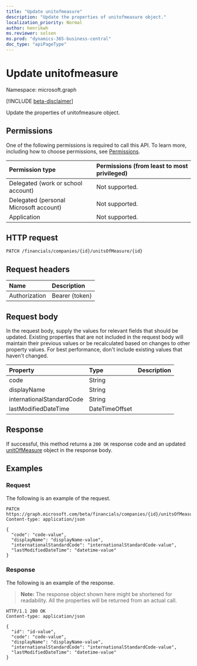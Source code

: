 ```yaml
---
title: "Update unitofmeasure"
description: "Update the properties of unitofmeasure object."
localization_priority: Normal
author: henrikwh
ms.reviewer: solsen
ms.prod: "dynamics-365-business-central"
doc_type: "apiPageType"
---
```


# Update unitofmeasure

Namespace: microsoft.graph

[!INCLUDE [beta-disclaimer](../../includes/beta-disclaimer.md)]

Update the properties of unitofmeasure object.

## Permissions

One of the following permissions is required to call this API. To learn more, including how to choose permissions, see [Permissions](/graph/permissions-reference).

| Permission type                        | Permissions (from least to most privileged) |
|:---------------------------------------|:--------------------------------------------|
| Delegated (work or school account)     | Not supported. |
| Delegated (personal Microsoft account) | Not supported. |
| Application                            | Not supported. |

## HTTP request

<!-- { "blockType": "ignored" } -->

```http
PATCH /financials/companies/{id}/unitsOfMeasure/{id}
```

## Request headers

| Name       | Description|
|:-----------|:-----------|
| Authorization | Bearer {token} |

## Request body

In the request body, supply the values for relevant fields that should be updated. Existing properties that are not included in the request body will maintain their previous values or be recalculated based on changes to other property values. For best performance, don't include existing values that haven't changed.

| Property     | Type        | Description |
|:-------------|:------------|:------------|
|code|String||
|displayName|String||
|internationalStandardCode|String||
|lastModifiedDateTime|DateTimeOffset||

## Response

If successful, this method returns a `200 OK` response code and an updated [unitOfMeasure](../resources/dynamics-unitofmeasure.md) object in the response body.

## Examples

### Request

The following is an example of the request.
<!-- {
  "blockType": "request",
  "name": "update_unitofmeasure"
}-->

```http
PATCH https://graph.microsoft.com/beta/financials/companies/{id}/unitsOfMeasure/{id}
Content-type: application/json

{
  "code": "code-value",
  "displayName": "displayName-value",
  "internationalStandardCode": "internationalStandardCode-value",
  "lastModifiedDateTime": "datetime-value"
}
```

### Response

The following is an example of the response.

> **Note:** The response object shown here might be shortened for readability. All the properties will be returned from an actual call.

<!-- {
  "blockType": "response",
  "truncated": true,
  "@odata.type": "microsoft.graph.unitOfMeasure"
} -->

```http
HTTP/1.1 200 OK
Content-type: application/json

{
  "id": "id-value",
  "code": "code-value",
  "displayName": "displayName-value",
  "internationalStandardCode": "internationalStandardCode-value",
  "lastModifiedDateTime": "datetime-value"
}
```

<!-- uuid: 16cd6b66-4b1a-43a1-adaf-3a886856ed98
2019-02-04 14:57:30 UTC -->
<!-- {
  "type": "#page.annotation",
  "description": "Update unitofmeasure",
  "keywords": "",
  "section": "documentation",
  "tocPath": ""
}-->